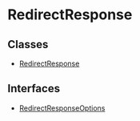 # RedirectResponse

## Classes

- [RedirectResponse](classes/RedirectResponse.md)

## Interfaces

- [RedirectResponseOptions](interfaces/RedirectResponseOptions.md)
